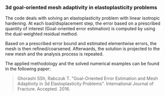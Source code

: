 ### 3d goal-oriented mesh adaptivity in elastoplasticity problems

The code deals with solving an elastoplasticity problem with linear isotropic hardening. At each load/displacement step, the error based on a prescribed quantity of interest (Goal-oriented error estimation) is computed by using the dual-weighted residual method.

Based on a prescribed error bound and estimated elementwise errors,
the mesh is then refined/coarsened. Afterwards, the solution is projected to the new mesh and the analysis process is repeated.

The applied methodology and the solved numerical examples can be found in the following paper:

> Ghorashi SSh, Rabczuk T. "Goal-Oriented Error Estimation and Mesh Adaptivity in
3d Elastoplasticity Problems".
> International Journal of Fracture. Accepted. 2016.

